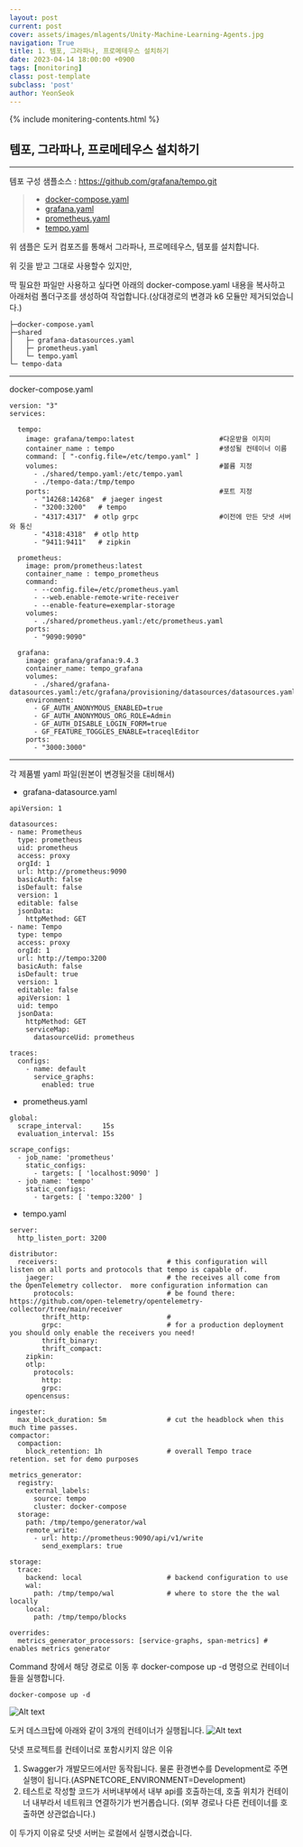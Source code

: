 ```yaml
---
layout: post
current: post
cover: assets/images/mlagents/Unity-Machine-Learning-Agents.jpg
navigation: True
title: 1. 템포, 그라파나, 프로메테우스 설치하기
date: 2023-04-14 18:00:00 +0900
tags: [monitoring]
class: post-template
subclass: 'post'
author: YeonSeok
---
```

{% include monitering-contents.html %}

## 템포, 그라파나, 프로메테우스 설치하기 
---
템포 구성 샘플소스 : https://github.com/grafana/tempo.git
>- [docker-compose.yaml](https://github.com/grafana/tempo/blob/main/example/docker-compose/local/docker-compose.yaml)<br>
>- [grafana.yaml](https://github.com/grafana/tempo/blob/main/example/docker-compose/shared/grafana-datasources.yaml)<br>
>- [prometheus.yaml](https://github.com/grafana/tempo/blob/main/example/docker-compose/shared/prometheus.yaml)<br>
>- [tempo.yaml](https://github.com/grafana/tempo/blob/main/example/docker-compose/shared/tempo.yaml)

위 샘플은 도커 컴포즈를 통해서 그라파나, 프로메테우스, 템포를 설치합니다. 

위 깃을 받고 그대로 사용할수 있지만,

딱 필요한 파일만 사용하고 싶다면 아래의 docker-compose.yaml 내용을 복사하고 아래처럼 폴더구조를 생성하여 작업합니다.(상대경로의 변경과 k6 모듈만 제거되었습니다.)

```
├─docker-compose.yaml
├─shared
│   ├─ grafana-datasources.yaml
│   ├─ prometheus.yaml
│   └─ tempo.yaml
└─ tempo-data
```

---
<summary>docker-compose.yaml</summary>

```
version: "3"
services:

  tempo:
    image: grafana/tempo:latest                     #다운받을 이지미
    container_name : tempo                          #생성될 컨테이너 이름
    command: [ "-config.file=/etc/tempo.yaml" ]
    volumes:                                        #볼륨 지정
      - ./shared/tempo.yaml:/etc/tempo.yaml
      - ./tempo-data:/tmp/tempo
    ports:                                          #포트 지정
      - "14268:14268"  # jaeger ingest
      - "3200:3200"   # tempo
      - "4317:4317"  # otlp grpc                    #이전에 만든 닷넷 서버와 통신
      - "4318:4318"  # otlp http
      - "9411:9411"   # zipkin

  prometheus:
    image: prom/prometheus:latest
    container_name : tempo_prometheus
    command:
      - --config.file=/etc/prometheus.yaml
      - --web.enable-remote-write-receiver
      - --enable-feature=exemplar-storage
    volumes:
      - ./shared/prometheus.yaml:/etc/prometheus.yaml
    ports:
      - "9090:9090"

  grafana:
    image: grafana/grafana:9.4.3
    container_name: tempo_grafana
    volumes:
      - ./shared/grafana-datasources.yaml:/etc/grafana/provisioning/datasources/datasources.yaml
    environment:
      - GF_AUTH_ANONYMOUS_ENABLED=true
      - GF_AUTH_ANONYMOUS_ORG_ROLE=Admin
      - GF_AUTH_DISABLE_LOGIN_FORM=true
      - GF_FEATURE_TOGGLES_ENABLE=traceqlEditor
    ports:
      - "3000:3000"
```

---
<summary>각 제품별 yaml 파일(원본이 변경될것을 대비해서)</summary>

- grafana-datasource.yaml

```
apiVersion: 1

datasources:
- name: Prometheus
  type: prometheus
  uid: prometheus
  access: proxy
  orgId: 1
  url: http://prometheus:9090
  basicAuth: false
  isDefault: false
  version: 1
  editable: false
  jsonData:
    httpMethod: GET
- name: Tempo
  type: tempo
  access: proxy
  orgId: 1
  url: http://tempo:3200
  basicAuth: false
  isDefault: true
  version: 1
  editable: false
  apiVersion: 1
  uid: tempo
  jsonData:
    httpMethod: GET
    serviceMap:
      datasourceUid: prometheus
      
traces:
  configs:
    - name: default
      service_graphs:
        enabled: true
```

- prometheus.yaml

```
global:
  scrape_interval:     15s
  evaluation_interval: 15s

scrape_configs:
  - job_name: 'prometheus'
    static_configs:
      - targets: [ 'localhost:9090' ]
  - job_name: 'tempo'
    static_configs:
      - targets: [ 'tempo:3200' ]
```

- tempo.yaml

```
server:
  http_listen_port: 3200

distributor:
  receivers:                           # this configuration will listen on all ports and protocols that tempo is capable of.
    jaeger:                            # the receives all come from the OpenTelemetry collector.  more configuration information can
      protocols:                       # be found there: https://github.com/open-telemetry/opentelemetry-collector/tree/main/receiver
        thrift_http:                   #
        grpc:                          # for a production deployment you should only enable the receivers you need!
        thrift_binary:
        thrift_compact:
    zipkin:
    otlp:
      protocols:
        http:
        grpc:
    opencensus:

ingester:
  max_block_duration: 5m               # cut the headblock when this much time passes.
compactor:
  compaction:
    block_retention: 1h                # overall Tempo trace retention. set for demo purposes

metrics_generator:
  registry:
    external_labels:
      source: tempo
      cluster: docker-compose
  storage:
    path: /tmp/tempo/generator/wal
    remote_write:
      - url: http://prometheus:9090/api/v1/write
        send_exemplars: true

storage:
  trace:
    backend: local                     # backend configuration to use
    wal:
      path: /tmp/tempo/wal             # where to store the the wal locally
    local:
      path: /tmp/tempo/blocks

overrides:
  metrics_generator_processors: [service-graphs, span-metrics] # enables metrics generator
```

Command 창에서 해당 경로로 이동 후 docker-compose up -d 명령으로 컨테이너들을 실행합니다. 

```
docker-compose up -d

```
![Alt text](Images/K-003.png)

도커 데스크탑에 아래와 같이 3개의  컨테이너가 실행됩니다. 
![Alt text](Images/K-004.png)


닷넷 프로젝트를 컨테이너로 포함시키지 않은 이유
1. Swagger가 개발모드에서만 동작됩니다. 물론 환경변수를 Development로 주면 실행이 됩니다.(ASPNETCORE_ENVIRONMENT=Development)
2. 테스트로 작성할 코드가 서버내부에서 내부 api를 호출하는데, 호출 위치가 컨테이너 내부라서 네트워크 연결하기가 번거롭습니다. (외부 경로나 다른 컨테이너를 호출하면 상관없습니다.)

이 두가지 이유로 닷넷 서버는 로컬에서 실행시켰습니다.
